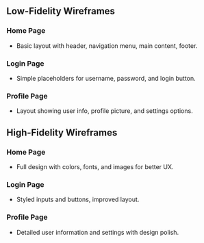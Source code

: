 ## Low-Fidelity Wireframes

### Home Page
- Basic layout with header, navigation menu, main content, footer.  

### Login Page
- Simple placeholders for username, password, and login button.  

### Profile Page
- Layout showing user info, profile picture, and settings options.

## High-Fidelity Wireframes

### Home Page
- Full design with colors, fonts, and images for better UX.

### Login Page
- Styled inputs and buttons, improved layout.

### Profile Page
- Detailed user information and settings with design polish.
